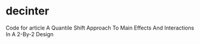 # decinter
Code for article A Quantile Shift Approach To Main Effects And Interactions In A 2-By-2 Design
